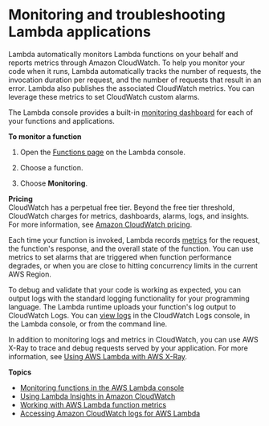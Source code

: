 # Monitoring and troubleshooting Lambda applications<a name="lambda-monitoring"></a>

Lambda automatically monitors Lambda functions on your behalf and reports metrics through Amazon CloudWatch\. To help you monitor your code when it runs, Lambda automatically tracks the number of requests, the invocation duration per request, and the number of requests that result in an error\. Lambda also publishes the associated CloudWatch metrics\. You can leverage these metrics to set CloudWatch custom alarms\.

The Lambda console provides a built\-in [monitoring dashboard](monitoring-functions-access-metrics.md) for each of your functions and applications\.

**To monitor a function**

1. Open the [Functions page](https://console.aws.amazon.com/lambda/home#/functions) on the Lambda console\.

1. Choose a function\.

1. Choose **Monitoring**\.

**Pricing**  
CloudWatch has a perpetual free tier\. Beyond the free tier threshold, CloudWatch charges for metrics, dashboards, alarms, logs, and insights\. For more information, see [Amazon CloudWatch pricing](http://aws.amazon.com/cloudwatch/pricing/)\.

Each time your function is invoked, Lambda records [metrics](monitoring-metrics.md) for the request, the function's response, and the overall state of the function\. You can use metrics to set alarms that are triggered when function performance degrades, or when you are close to hitting concurrency limits in the current AWS Region\.

To debug and validate that your code is working as expected, you can output logs with the standard logging functionality for your programming language\. The Lambda runtime uploads your function's log output to CloudWatch Logs\. You can [view logs](monitoring-cloudwatchlogs.md) in the CloudWatch Logs console, in the Lambda console, or from the command line\.

In addition to monitoring logs and metrics in CloudWatch, you can use AWS X\-Ray to trace and debug requests served by your application\. For more information, see [Using AWS Lambda with AWS X\-Ray](services-xray.md)\.

**Topics**
+ [Monitoring functions in the AWS Lambda console](monitoring-functions-access-metrics.md)
+ [Using Lambda Insights in Amazon CloudWatch](monitoring-insights.md)
+ [Working with AWS Lambda function metrics](monitoring-metrics.md)
+ [Accessing Amazon CloudWatch logs for AWS Lambda](monitoring-cloudwatchlogs.md)